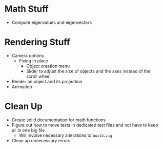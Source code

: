 # Math Stuff
- Compute eigenvalues and eigenvectors

# Rendering Stuff
- Camera options
    - Fixing in place
        - Object creation menu
        - Slider to adjust the size of objects and the axes instead of the scroll wheel
- Render an object and its projection
- Animation

# Clean Up
- Create solid documentation for math functions
- Figure out how to move tests in dedicated test files and not have to keep all in one big file
    - Will involve necessary alterations to `build.zig`
- Clean up unnecessary errors